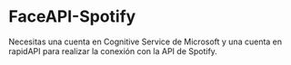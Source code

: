 # FaceAPI-Spotify

Necesitas una cuenta en Cognitive Service de Microsoft y una cuenta en rapidAPI para realizar la conexión con la API de Spotify.
